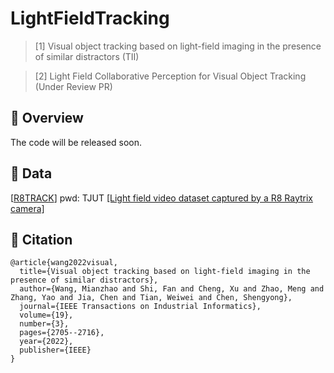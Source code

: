 # LightFieldTracking
> [1] Visual object tracking based on light-field imaging in the presence of similar distractors (TII)

> [2] Light Field Collaborative Perception for Visual Object Tracking (Under Review PR)


## 🎃 Overview
The code will be released soon.
## 🎃 Data
[[R8TRACK](https://pan.baidu.com/s/1sv5nDuY2rOaDlMWHyDdnVg?pwd=TJUT)] pwd: TJUT
[[Light field video dataset captured by a R8 Raytrix camera]](http://clim.inria.fr/Datasets/RaytrixR8Dataset-5x5/index.html)
## 🎃 Citation
```
@article{wang2022visual,
  title={Visual object tracking based on light-field imaging in the presence of similar distractors},
  author={Wang, Mianzhao and Shi, Fan and Cheng, Xu and Zhao, Meng and Zhang, Yao and Jia, Chen and Tian, Weiwei and Chen, Shengyong},
  journal={IEEE Transactions on Industrial Informatics},
  volume={19},
  number={3},
  pages={2705--2716},
  year={2022},
  publisher={IEEE}
}


```

